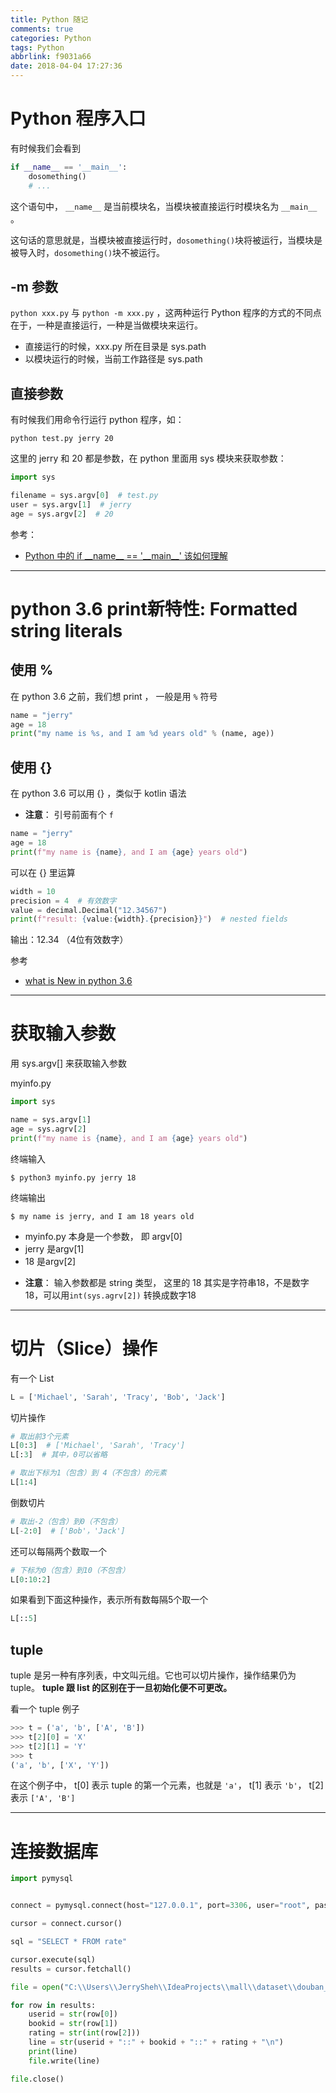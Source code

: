 ```yaml
---
title: Python 随记
comments: true
categories: Python
tags: Python
abbrlink: f9031a66
date: 2018-04-04 17:27:36
---
```


# Python 程序入口

有时候我们会看到

 ```python
 if __name__ == '__main__':
     dosomething()
     # ...
 ```

 这个语句中， `__name__` 是当前模块名，当模块被直接运行时模块名为 `__main__ `。

这句话的意思就是，当模块被直接运行时，`dosomething()`块将被运行，当模块是被导入时，`dosomething()`块不被运行。

<!-- more -->

## -m 参数

`python xxx.py` 与 `python -m xxx.py` ，这两种运行 Python 程序的方式的不同点在于，一种是直接运行，一种是当做模块来运行。

- 直接运行的时候，xxx.py 所在目录是 sys.path
- 以模块运行的时候，当前工作路径是 sys.path

## 直接参数

有时候我们用命令行运行 python 程序，如：

```
python test.py jerry 20
```

这里的 jerry 和 20 都是参数，在 python 里面用 sys 模块来获取参数：

```python
import sys

filename = sys.argv[0]  # test.py
user = sys.argv[1]  # jerry
age = sys.argv[2]  # 20
```

参考：

- [Python 中的 if \_\_name__ == '\_\_main__' 该如何理解](http://blog.konghy.cn/2017/04/24/python-entry-program/)

---

# python 3.6 print新特性: Formatted string literals

## 使用 %

在 python 3.6 之前，我们想 print ， 一般是用 `%` 符号

```python
name = "jerry"
age = 18
print("my name is %s, and I am %d years old" % (name, age))
```

## 使用 {}

在 python 3.6 可以用 {} ，类似于 kotlin 语法

* **注意**： 引号前面有个 `f`

```python
name = "jerry"
age = 18
print(f"my name is {name}, and I am {age} years old")
```

可以在 {} 里运算

```python
width = 10
precision = 4  # 有效数字
value = decimal.Decimal("12.34567")
print(f"result: {value:{width}.{precision}}")  # nested fields
```

输出：12.34 （4位有效数字）

参考

- [what is New in python 3.6](https://docs.python.org/3/whatsnew/3.6.html)

---

# 获取输入参数

用 sys.argv[] 来获取输入参数

myinfo.py
```python
import sys

name = sys.argv[1]
age = sys.agrv[2]
print(f"my name is {name}, and I am {age} years old")
```

终端输入
```
$ python3 myinfo.py jerry 18
```

终端输出
```
$ my name is jerry, and I am 18 years old
```

- myinfo.py 本身是一个参数， 即 argv[0]
- jerry 是argv[1]
- 18 是argv[2]

* **注意**： 输入参数都是 string 类型， 这里的 18 其实是字符串18，不是数字18，可以用` int(sys.agrv[2]) ` 转换成数字18

---

# 切片（Slice）操作

有一个 List

```python
L = ['Michael', 'Sarah', 'Tracy', 'Bob', 'Jack']
```

切片操作

```python
# 取出前3个元素
L[0:3]  # ['Michael', 'Sarah', 'Tracy']
L[:3]  # 其中，0可以省略

# 取出下标为1（包含）到 4（不包含）的元素
L[1:4]
```

倒数切片

```python
# 取出-2（包含）到0（不包含）
L[-2:0]  # ['Bob'，'Jack']
```

还可以每隔两个数取一个

```python
# 下标为0（包含）到10（不包含）
L[0:10:2]

```

如果看到下面这种操作，表示所有数每隔5个取一个

```python
L[::5]
```

## tuple

tuple 是另一种有序列表，中文叫元组。它也可以切片操作，操作结果仍为 tuple。 **tuple 跟 list 的区别在于一旦初始化便不可更改。**

看一个 tuple 例子

```python
>>> t = ('a', 'b', ['A', 'B'])
>>> t[2][0] = 'X'
>>> t[2][1] = 'Y'
>>> t
('a', 'b', ['X', 'Y'])
```

在这个例子中， t[0] 表示 tuple 的第一个元素，也就是 `'a'`， t[1] 表示 `'b'`， t[2]表示 `['A', 'B']`

---

# 连接数据库

```python
import pymysql


connect = pymysql.connect(host="127.0.0.1", port=3306, user="root", passwd="YOURPASSWD", db="YOURDBNAME")

cursor = connect.cursor()

sql = "SELECT * FROM rate"

cursor.execute(sql)
results = cursor.fetchall()

file = open("C:\\Users\\JerrySheh\\IdeaProjects\\mall\\dataset\\douban_large_clean.dat", "w")

for row in results:
    userid = str(row[0])
    bookid = str(row[1])
    rating = str(int(row[2]))
    line = str(userid + "::" + bookid + "::" + rating + "\n")
    print(line)
    file.write(line)

file.close()
```
